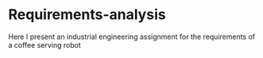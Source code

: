 # Requirements-analysis
Here I present an industrial engineering assignment for the requirements of a coffee serving robot
